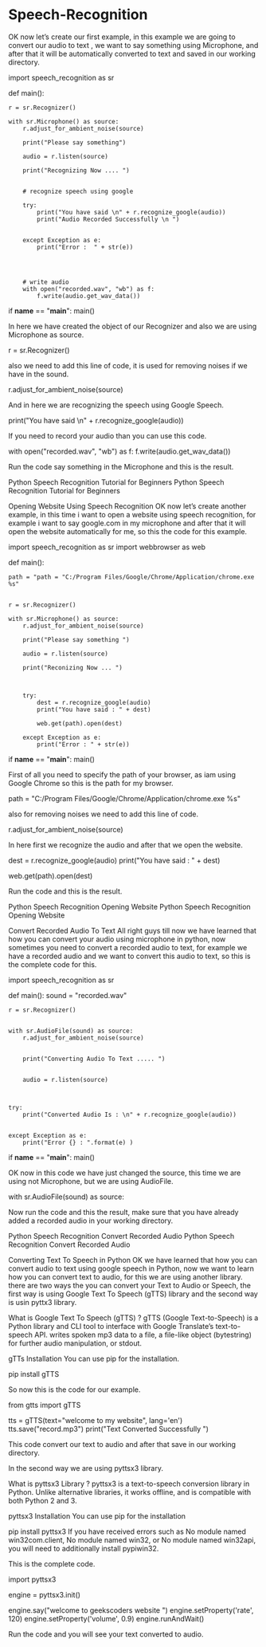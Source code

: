 # Speech-Recognition

OK now let’s create our first example, in this example we are going to convert our audio to text , we want to say something using Microphone, and after that it will be automatically converted to text and saved in our working directory.

import speech_recognition as sr
 
 
def main():
 
    r = sr.Recognizer()
 
    with sr.Microphone() as source:
        r.adjust_for_ambient_noise(source)
 
        print("Please say something")
 
        audio = r.listen(source)
 
        print("Recognizing Now .... ")
 
 
        # recognize speech using google
 
        try:
            print("You have said \n" + r.recognize_google(audio))
            print("Audio Recorded Successfully \n ")
 
 
        except Exception as e:
            print("Error :  " + str(e))
 
 
 
 
        # write audio
        with open("recorded.wav", "wb") as f:
            f.write(audio.get_wav_data())
 
 
if __name__ == "__main__":
    main()
 

 

In here we have created the object of our Recognizer and also we are using Microphone as source. 

r = sr.Recognizer()
 

 

also we need to add this line of code, it is used for removing noises if we have in the sound.

r.adjust_for_ambient_noise(source)
 

 

And in here we are recognizing the speech using Google Speech.

 print("You have said \n" + r.recognize_google(audio))
 

 

If you need to record your audio than you can use this code.

 with open("recorded.wav", "wb") as f:
            f.write(audio.get_wav_data())
 

 

 

Run the code say something in the Microphone and this is the result.

Python Speech Recognition Tutorial for Beginners 
Python Speech Recognition Tutorial for Beginners
 

 

 

Opening Website Using Speech Recognition 
OK now let’s create another example, in this time i want to open a website using speech recognition, for example i want to say google.com in my microphone and after that it will open the website automatically for me, so this the code for this example.

import speech_recognition as sr
import webbrowser as web
 
 
 
def main():
 
    path = "path = "C:/Program Files/Google/Chrome/Application/chrome.exe %s"
 
 
    r = sr.Recognizer()
 
    with sr.Microphone() as source:
        r.adjust_for_ambient_noise(source)
 
        print("Please say something ")
 
        audio = r.listen(source)
 
        print("Reconizing Now ... ")
 
 
 
        try:
            dest = r.recognize_google(audio)
            print("You have said : " + dest)
 
            web.get(path).open(dest)
 
        except Exception as e:
            print("Error : " + str(e))
 
 
if __name__ == "__main__":
    main()
 

 

 

First of all you need to specify the path of your browser, as iam using Google Chrome so this is the path for my browser.

path = "C:/Program Files/Google/Chrome/Application/chrome.exe %s"
 

 

also for removing noises we need to add this line of code.

r.adjust_for_ambient_noise(source)
 

 

In here first we recognize the audio and after that we open the website.

dest = r.recognize_google(audio)
print("You have said : " + dest)
 
web.get(path).open(dest)
 

 

 

Run the code and this is the result.

Python Speech Recognition Opening Website 
Python Speech Recognition Opening Website
 

 

 

Convert Recorded Audio To Text
All right guys till now we have learned that how you can convert your audio using microphone in python, now sometimes you need to convert a recorded audio to text, for example we have a recorded audio and we want to convert this audio to text, so this is the complete code for this.

import speech_recognition as sr
 
 
 
 
def main():
    sound = "recorded.wav"
 
    r = sr.Recognizer()
 
 
    with sr.AudioFile(sound) as source:
        r.adjust_for_ambient_noise(source)
 
 
        print("Converting Audio To Text ..... ")
 
 
        audio = r.listen(source)
 
 
 
    try:
        print("Converted Audio Is : \n" + r.recognize_google(audio))
 
 
    except Exception as e:
        print("Error {} : ".format(e) )
 
 
 
if __name__ == "__main__":
    main()
 

 

OK now in this code we have just changed the source, this time we are using not Microphone, but we are using AudioFile.

with sr.AudioFile(sound) as source:
 

 

Now run the code and this the result, make sure that you have already added a recorded audio in your working directory.

Python Speech Recognition Convert Recorded Audio 
Python Speech Recognition Convert Recorded Audio
 

 

 

Converting Text To Speech in Python
OK we have learned that how you can convert audio to text using google speech in Python, now we want to learn how you can convert text to audio, for this we are using another library. there are two ways the you can convert your Text to Audio or Speech, the first way is using Google Text To Speech (gTTS) library and the second way is usin pyttx3 library.

 

 

What is Google Text To Speech (gTTS) ?
gTTS (Google Text-to-Speech) is a Python library and CLI tool to interface with Google Translate’s text-to-speech API. writes spoken mp3 data to a file, a file-like object (bytestring) for further audio manipulation, or stdout.

 

 

gTTs Installation 
You can use pip for the installation.

pip install gTTS
 

 

So now this is the code for our example.

from gtts import gTTS
 
 
tts = gTTS(text="welcome to my website", lang='en')
tts.save("record.mp3")
print("Text Converted Successfully ")
 

This code convert our text to audio and after that save in our working directory.

 

In the second way we are using pyttsx3 library.

 

 

What is pyttsx3 Library ?
pyttsx3 is a text-to-speech conversion library in Python. Unlike alternative libraries, it works offline, and is compatible with both Python 2 and 3. 

 

pyttsx3 Installation
You can use pip for the installation 

pip install pyttsx3
If you have received errors such as No module named win32com.client, No module named win32, or No module named win32api, you will need to additionally install pypiwin32.

 

 

This is the complete code.

import pyttsx3
 
 
engine = pyttsx3.init()
 
engine.say("welcome to geekscoders website ")
engine.setProperty('rate', 120)
engine.setProperty('volume', 0.9)
engine.runAndWait()
 

 

Run the code and you will see your text converted to audio.

